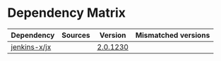 # Dependency Matrix

Dependency | Sources | Version | Mismatched versions
---------- | ------- | ------- | -------------------
[jenkins-x/jx](https://github.com/jenkins-x/jx.git) |  | [2.0.1230](https://github.com/jenkins-x/jx/releases/tag/v2.0.1230) | 
